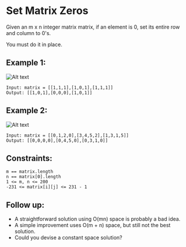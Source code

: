 # Set Matrix Zeros

Given an m x n integer matrix matrix, if an element is 0, set its entire row and column to 0's.

You must do it in place.

## Example 1:
![Alt text](https://assets.leetcode.com/uploads/2020/08/17/mat1.jpg)

```
Input: matrix = [[1,1,1],[1,0,1],[1,1,1]]
Output: [[1,0,1],[0,0,0],[1,0,1]]
```

## Example 2:
![Alt text](https://assets.leetcode.com/uploads/2020/08/17/mat2.jpg)

```
Input: matrix = [[0,1,2,0],[3,4,5,2],[1,3,1,5]]
Output: [[0,0,0,0],[0,4,5,0],[0,3,1,0]]
```

## Constraints:

```
m == matrix.length
n == matrix[0].length
1 <= m, n <= 200
-231 <= matrix[i][j] <= 231 - 1
```

## Follow up:

 - A straightforward solution using O(mn) space is probably a bad idea.
 - A simple improvement uses O(m + n) space, but still not the best solution.
 - Could you devise a constant space solution?
